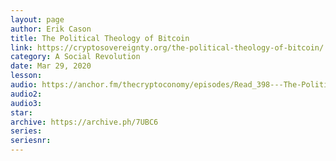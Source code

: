 ```yaml
---
layout: page
author: Erik Cason
title: The Political Theology of Bitcoin
link: https://cryptosovereignty.org/the-political-theology-of-bitcoin/
category: A Social Revolution
date: Mar 29, 2020
lesson: 
audio: https://anchor.fm/thecryptoconomy/episodes/Read_398---The-Political-Theology-of-Bitcoin-Erik-Cason-eemvs1/a-a2atkur
audio2: 
audio3: 
star: 
archive: https://archive.ph/7UBC6
series: 
seriesnr: 
---
```

